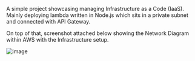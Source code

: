 A simple project showcasing managing Infrastructure as a Code (IaaS). Mainly deploying lambda written in Node.js which sits in a private subnet and connected with API Gateway.

On top of that, screenshot attached below showing the Network Diagram within AWS with the Infrastructure setup.

![image](https://github.com/user-attachments/assets/6e3819fc-5cf0-493d-a2da-35900a476c46)


